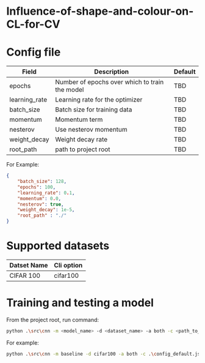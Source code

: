 # Influence-of-shape-and-colour-on-CL-for-CV

# Config file

| Field          | Description                                    | Default |
|----------------|------------------------------------------------|---------|
| epochs         | Number of epochs over which to train the model |   TBD   |
| learning_rate  | Learning rate for the optimizer                |   TBD   |
| batch_size     | Batch size for training data                   |   TBD   |
| momentum       | Momentum term                                  |   TBD   |
| nesterov       | Use nesterov momentum                          |   TBD   |
| weight_decay   | Weight decay rate                              |   TBD   |
| root_path      | path to project root                           |   TBD   |

For Example:
``` json
{
    "batch_size": 128,
    "epochs": 100,
    "learning_rate": 0.1,
    "momentum": 0.0,
    "nesterov": true,
    "weight_decay": 1e-5,
    "root_path" : "./"
}
```
# Supported datasets

| Datset Name | Cli option |
|-------------|------------|
| CIFAR 100   | cifar100   |


# Training and testing a model
From the project root, run command:

``` bash
python .\src\cnn -m <model_name> -d <dataset_name> -a both -c <path_to_config>
```

For example:
``` bash
python .\src\cnn -m baseline -d cifar100 -a both -c .\config_default.json 
```
